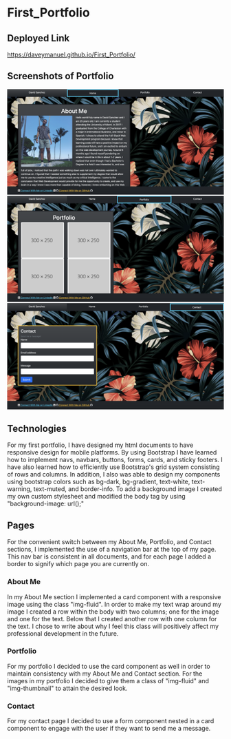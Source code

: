 # First_Portfolio


## Deployed Link

https://daveymanuel.github.io/First_Portfolio/

## Screenshots of Portfolio

<img src="./Images/ScreenshotAboutMe.png">
<img src="./Images/ScreenshotPortfolio.png">
<img src="./Images/ScreenshotContact.png">

## Technologies

For my first portfolio, I have designed my html documents to have responsive design for mobile platforms. By using Bootstrap I have learned how to implement navs, navbars, buttons, forms, cards, and sticky footers. I have also learned how to efficiently use Bootstrap's grid system consisting of rows and columns. In addition, I also was able to design my components using bootstrap colors such as bg-dark, bg-gradient, text-white, text-warning, text-muted, and border-info. To add a background image I created my own custom stylesheet and modified the body tag by using "background-image: url();"

## Pages

For the convenient switch between my About Me, Portfolio, and Contact sections, I implemented the use of a navigation bar at the top of my page. This nav bar is consistent in all documents, and for each page I added a border to signify which page you are currently on. 

### About Me

In my About Me section I implemented a card component with a responsive image using the class "img-fluid". In order to make my text wrap around my image I created a row within the body with two columns; one for the image and one for the text. Below that I created another row with one column for the text. I chose to write about why I feel this class will positively affect my professional development in the future. 

### Portfolio

For my portfolio I decided to use the card component as well in order to maintain consistency with my About Me and Contact section. For the images in my portfolio I decided to give them a class of "img-fluid" and "img-thumbnail" to attain the desired look. 

### Contact

For my contact page I decided to use a form component nested in a card component to engage with the user if they want to send me a message. 
